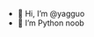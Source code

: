 - 👋 Hi, I’m @yagguo
- 👀 I’m Python noob
<!---
yagguo/yagguo is a ✨ special ✨ repository because its `README.md` (this file) appears on your GitHub profile.
You can click the Preview link to take a look at your changes.
--->
